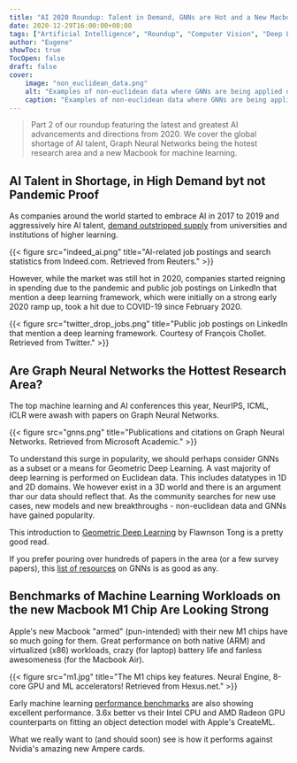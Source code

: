 ```yaml
---
title: "AI 2020 Roundup: Talent in Demand, GNNs are Hot and a New Macbook M1 for AI"
date: 2020-12-29T16:00:00+08:00
tags: ["Artificial Intelligence", "Roundup", "Computer Vision", "Deep Learning", "Machine Learning", "Graph Neural Networks"]
author: "Eugene"
showToc: true
TocOpen: false
draft: false
cover:
    image: "non_euclidean_data.png"
    alt: "Examples of non-euclidean data where GNNs are being applied on. Retrieved from Flawnson Tong's Article on Medium."
    caption: "Examples of non-euclidean data where GNNs are being applied on. Retrieved from Medium."
---
```


> Part 2 of our roundup featuring the latest and greatest AI advancements and directions from 2020. We cover the global 
>shortage of AI talent, Graph Neural Networks being the hotest research area and a new Macbook for machine learning.

## AI Talent in Shortage, in High Demand byt not Pandemic Proof

As companies around the world started to embrace AI in 2017 to 2019 and aggressively hire AI talent, [demand outstripped
supply](https://www.reuters.com/article/us-usa-economy-artificialintelligence/as-companies-embrace-ai-its-a-job-seekers-market-idUSKCN1MP10D) 
from universities and institutions of higher learning.

{{< figure src="indeed_ai.png" title="AI-related job postings and search statistics from Indeed.com. Retrieved from Reuters." >}}

However, while the market was still hot in 2020, companies started reigning in spending due to the pandemic and public 
job postings on LinkedIn that mention a deep learning framework, which were initially on a strong early 2020 ramp up, 
took a hit due to COVID-19 since February 2020.

{{< figure src="twitter_drop_jobs.png" title="Public job postings on LinkedIn that mention a deep learning framework. Courtesy of François Chollet. Retrieved from Twitter." >}}

## Are Graph Neural Networks the Hottest Research Area?

The top machine learning and AI conferences this year, NeurIPS, ICML, ICLR were awash with papers on Graph Neural Networks.

{{< figure src="gnns.png" title="Publications and citations on Graph Neural Networks. Retrieved from Microsoft Academic." >}}

To understand this surge in popularity, we should perhaps consider GNNs as a subset or a means for Geometric Deep Learning.
A vast majority of deep learning is performed on Euclidean data. This includes datatypes in 1D and 2D domains. 
We however exist in a 3D world and there is an argument thar our data should reflect that. 
As the community searches for new use cases, new models and new breakthroughs - non-euclidean data and GNNs have gained 
popularity.

This introduction to [Geometric Deep Learning](https://flawnsontong.medium.com/what-is-geometric-deep-learning-b2adb662d91d) 
by Flawnson Tong is a pretty good read.

If you prefer pouring over hundreds of papers in the area (or a few survey papers), this [list of resources](https://github.com/thunlp/GNNPapers#content)
on GNNs is as good as any.

## Benchmarks of Machine Learning Workloads on the new Macbook M1 Chip Are Looking Strong  

Apple's new Macbook "armed" (pun-intended) with their new M1 chips have so much going for them. Great performance on both native (ARM)
and virtualized (x86) workloads, crazy (for laptop) battery life and fanless awesomeness (for the Macbook Air).

{{< figure src="m1.jpg" title="The M1 chips key features. Neural Engine, 8-core GPU and ML accelerators! Retrieved from Hexus.net." >}}

Early machine learning [performance benchmarks](https://blog.roboflow.com/apple-m1-for-machine-learning/) are also showing
excellent performance. 3.6x better vs their Intel CPU and AMD Radeon GPU counterparts on fitting an object detection model
with Apple's CreateML. 

What we really want to (and should soon) see is how it performs against Nvidia's amazing new Ampere cards.  
